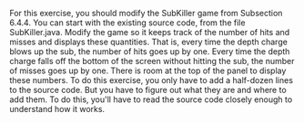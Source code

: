 For this exercise, you should modify the SubKiller game from Subsection 6.4.4.
You can start with the existing source code, from the file SubKiller.java. 
Modify the game so it keeps track of the number of hits and misses and displays
these quantities. That is, every time the depth charge blows up the sub, the 
number of hits goes up by one. Every time the depth charge falls off the bottom
of the screen without hitting the sub, the number of misses goes up by one. There 
is room at the top of the panel to display these numbers. To do this exercise, 
you only have to add a half-dozen lines to the source code. But you have to figure
 out what they are and where to add them. To do this, you'll have to read the 
 source code closely enough to understand how it works.
